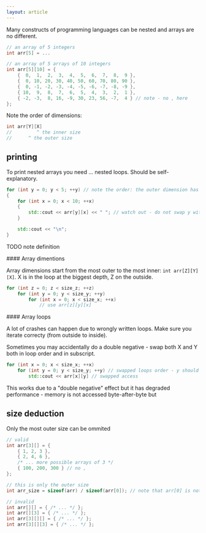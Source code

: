 ```yaml
---
layout: article
---
```


Many constructs of programming languages can be nested and arrays are no different.

```c++
// an array of 5 integers
int arr[5] = ...

// an array of 5 arrays of 10 integers
int arr[5][10] = {
    {  0,  1,  2,  3,  4,  5,  6,  7,  8,  9 },
    {  0, 10, 20, 30, 40, 50, 60, 70, 80, 90 },
    {  0, -1, -2, -3, -4, -5, -6, -7, -8, -9 },
    { 10,  9,  8,  7,  6,  5,  4,  3,  2,  1 },
    { -2, -3,  8, 16, -9, 30, 23, 56, -7,  4 } // note - no , here
};
```

Note the order of dimensions:

```c++
int arr[Y][X]
//         ^ the inner size
//      ^ the outer size
```

## printing

To print nested arrays you need ... nested loops. Should be self-explanatory.

```c++
for (int y = 0; y < 5; ++y) // note the order: the outer dimension has size 5
{
    for (int x = 0; x < 10; ++x)
    {
        std::cout << arr[y][x] << " "; // watch out - do not swap y with x
    }

    std::cout << "\n";
}
```

TODO note definition

<div class="note success">
#### Array dimentions

Array dimensions start from the most outer to the most inner: `int arr[Z][Y][X]`. X is in the loop at the biggest depth, Z on the outside.

```c++
for (int z = 0; z < size_z; ++z)
    for (int y = 0; y < size_y; ++y)
        for (int x = 0; x < size_x; ++x)
            // use arr[z][y][x]
```
</div>

<div class="note warning">
#### Array loops

A lot of crashes can happen due to wrongly written loops. Make sure you iterate correcty (from outside to inside).

Sometimes you may accidentally do a double negative - swap both X and Y both in loop order and in subscript.

```c++
for (int x = 0; x < size_x; ++x)
    for (int y = 0; y < size_y; ++y) // swapped loops order - y should be outside
        std::cout << arr[x][y] // swapped access
```

This works due to a "double negative" effect but it has degraded performance - memory is not accessed byte-after-byte but 
</div>



## size deduction

Only the most outer size can be ommited

```c++
// valid
int arr[3][] = {
    { 1, 2, 3 },
    { 2, 4, 6 },
    /* ... more possible arrays of 3 */
    { 100, 200, 300 } // no ,
};

// this is only the outer size
int arr_size = sizeof(arr) / sizeof(arr[0]); // note that arr[0] is not an integer but array of 3 integers

// invalid
int arr[][] = { /* ... */ };
int arr[][3] = { /* ... */ };
int arr[3][][] = { /* ... */ };
int arr[3][][3] = { /* ... */ };
```